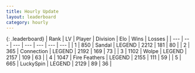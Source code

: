 ```yaml
---
title: Hourly Update
layout: leaderboard
category: hourly
---
```


{: .leaderboard}
| Rank | LV | Player | Division | Elo | Wins | Losses |
| --- | --- | --- | --- | --- | --- | --- |
| <span data-change="0">1</span> | 850 | <span title="ID: 315148">Sandal</span> | LEGEND | <span data-change="11">2212</span> | <span data-change="3">181</span> | <span data-change="0">80</span> |
| <span data-change="0">2</span> | 365 | <span title="ID: 539711">Connection</span> | LEGEND | <span data-change="0">2192</span> | <span data-change="0">169</span> | <span data-change="0">73</span> |
| <span data-change="0">3</span> | 1102 | <span title="ID: 204953">Wolpe</span> | LEGEND | <span data-change="0">2157</span> | <span data-change="0">109</span> | <span data-change="0">63</span> |
| <span data-change="0">4</span> | 1047 | <span title="ID: 357425">Fire Feathers</span> | LEGEND | <span data-change="0">2155</span> | <span data-change="0">111</span> | <span data-change="0">59</span> |
| <span data-change="0">5</span> | 665 | <span title="ID: 498412">LuckySpin</span> | LEGEND | <span data-change="0">2129</span> | <span data-change="0">89</span> | <span data-change="0">36</span> |